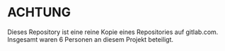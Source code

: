 # ACHTUNG
Dieses Repository ist eine reine Kopie eines Repositories auf gitlab.com. Insgesamt waren 6 Personen an diesem Projekt beteiligt.
